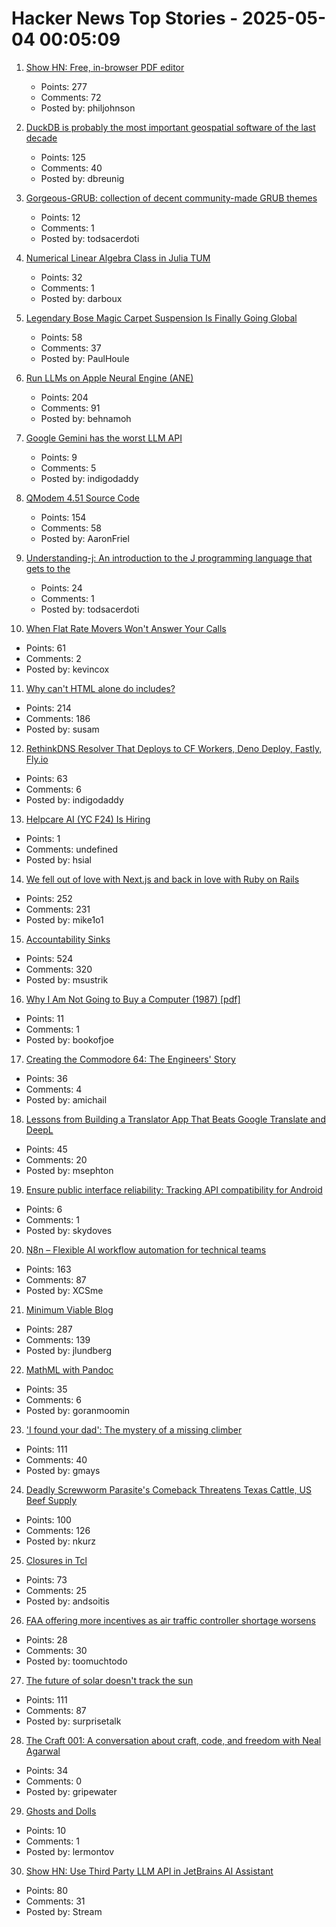 # Hacker News Top Stories - 2025-05-04 00:05:09

1. [Show HN: Free, in-browser PDF editor](https://breezepdf.com)
   - Points: 277
   - Comments: 72
   - Posted by: philjohnson

2. [DuckDB is probably the most important geospatial software of the last decade](https://www.dbreunig.com/2025/05/03/duckdb-is-the-most-impactful-geospatial-software-in-a-decade.html)
   - Points: 125
   - Comments: 40
   - Posted by: dbreunig

3. [Gorgeous-GRUB: collection of decent community-made GRUB themes](https://github.com/Jacksaur/Gorgeous-GRUB)
   - Points: 12
   - Comments: 1
   - Posted by: todsacerdoti

4. [Numerical Linear Algebra Class in Julia TUM](https://venkovic.github.io/NLA-for-CS-and-IE.html)
   - Points: 32
   - Comments: 1
   - Posted by: darboux

5. [Legendary Bose Magic Carpet Suspension Is Finally Going Global](https://www.thedrive.com/news/legendary-bose-magic-carpet-suspension-is-finally-going-global)
   - Points: 58
   - Comments: 37
   - Posted by: PaulHoule

6. [Run LLMs on Apple Neural Engine (ANE)](https://github.com/Anemll/Anemll)
   - Points: 204
   - Comments: 91
   - Posted by: behnamoh

7. [Google Gemini has the worst LLM API](https://venki.dev/notes/google-gemini-is-bad)
   - Points: 9
   - Comments: 5
   - Posted by: indigodaddy

8. [QModem 4.51 Source Code](https://github.com/AaronFriel/qmodem-4.51)
   - Points: 154
   - Comments: 58
   - Posted by: AaronFriel

9. [Understanding-j: An introduction to the J programming language that gets to the](https://github.com/bugsbugsbux/understanding-j)
   - Points: 24
   - Comments: 1
   - Posted by: todsacerdoti

10. [When Flat Rate Movers Won't Answer Your Calls](https://aphyr.com/posts/381-when-flat-rate-movers-wont-answer-your-calls)
   - Points: 61
   - Comments: 2
   - Posted by: kevincox

11. [Why can't HTML alone do includes?](https://frontendmasters.com/blog/seeking-an-answer-why-cant-html-alone-do-includes/)
   - Points: 214
   - Comments: 186
   - Posted by: susam

12. [RethinkDNS Resolver That Deploys to CF Workers, Deno Deploy, Fastly, Fly.io](https://github.com/serverless-dns/serverless-dns)
   - Points: 63
   - Comments: 6
   - Posted by: indigodaddy

13. [Helpcare AI (YC F24) Is Hiring](https://docs.google.com/forms/d/e/1FAIpQLScpzOyP_mk3muEpbKrnW8UTZB_yP5SJwjbeT8_6A6fhdvpJCg/viewform?usp=preview)
   - Points: 1
   - Comments: undefined
   - Posted by: hsial

14. [We fell out of love with Next.js and back in love with Ruby on Rails](https://hardcover.app/blog/part-1-how-we-fell-out-of-love-with-next-js-and-back-in-love-with-ruby-on-rails-inertia-js)
   - Points: 252
   - Comments: 231
   - Posted by: mike1o1

15. [Accountability Sinks](https://250bpm.substack.com/p/accountability-sinks)
   - Points: 524
   - Comments: 320
   - Posted by: msustrik

16. [Why I Am Not Going to Buy a Computer (1987) [pdf]](https://classes.matthewjbrown.net/teaching-files/philtech/berry-computer.pdf)
   - Points: 11
   - Comments: 1
   - Posted by: bookofjoe

17. [Creating the Commodore 64: The Engineers' Story](https://spectrum.ieee.org/commodore-64)
   - Points: 36
   - Comments: 4
   - Posted by: amichail

18. [Lessons from Building a Translator App That Beats Google Translate and DeepL](https://dingyu.me/blog/lessons-translator-app-beats-google-translate-deepl)
   - Points: 45
   - Comments: 20
   - Posted by: msephton

19. [Ensure public interface reliability: Tracking API compatibility for Android](https://www.revenuecat.com/blog/engineering/binary-compatability/)
   - Points: 6
   - Comments: 1
   - Posted by: skydoves

20. [N8n – Flexible AI workflow automation for technical teams](https://n8n.io/)
   - Points: 163
   - Comments: 87
   - Posted by: XCSme

21. [Minimum Viable Blog](https://ostwilkens.se/blog/setting-up-blog)
   - Points: 287
   - Comments: 139
   - Posted by: jlundberg

22. [MathML with Pandoc](https://leancrew.com/all-this/2025/05/mathml-with-pandoc/)
   - Points: 35
   - Comments: 6
   - Posted by: goranmoomin

23. ['I found your dad': The mystery of a missing climber](https://www.espn.com/olympics/story/_/id/44690603/bill-stampfl-missing-climber-peru-huascaran)
   - Points: 111
   - Comments: 40
   - Posted by: gmays

24. [Deadly Screwworm Parasite's Comeback Threatens Texas Cattle, US Beef Supply](http://www.bloomberg.com/news/features/2025-05-02/deadly-screwworm-parasite-s-comeback-threatens-texas-cattle-us-beef-supply)
   - Points: 100
   - Comments: 126
   - Posted by: nkurz

25. [Closures in Tcl](https://world-playground-deceit.net/blog/2024/10/tcl-closures.html)
   - Points: 73
   - Comments: 25
   - Posted by: andsoitis

26. [FAA offering more incentives as air traffic controller shortage worsens](https://ktla.com/news/travel/faa-offering-more-incentives-as-air-traffic-controller-shortage-worsens/)
   - Points: 28
   - Comments: 30
   - Posted by: toomuchtodo

27. [The future of solar doesn't track the sun](https://terraformindustries.wordpress.com/2025/04/29/the-future-of-solar-doesnt-track-the-sun/)
   - Points: 111
   - Comments: 87
   - Posted by: surprisetalk

28. [The Craft 001: A conversation about craft, code, and freedom with Neal Agarwal](https://www.workingtheorys.com/p/the-craft-neal-agarwal)
   - Points: 34
   - Comments: 0
   - Posted by: gripewater

29. [Ghosts and Dolls](https://thelampmagazine.com/issues/issue-27/ghosts-and-dolls)
   - Points: 10
   - Comments: 1
   - Posted by: lermontov

30. [Show HN: Use Third Party LLM API in JetBrains AI Assistant](https://github.com/Stream29/ProxyAsLocalModel)
   - Points: 80
   - Comments: 31
   - Posted by: Stream

